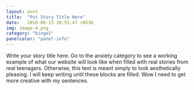 ```yaml
---
layout: post
title:  "Put Story Title Here"
date:   2016-06-13 10:51:47 +0530
img: image-4.png
category: "binge1"
panelcolor: "panel-info"
---
```

Write your story title here. Go to the anxiety category to see a working example of what our website will look like when filled with real stories from real teenagers. Otherwise, this text is meant simply to look aesthetically pleasing. I will keep writing until these blocks are filled. Wow I need to get more creative with my sentences.